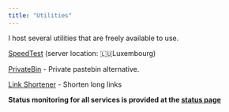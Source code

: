 ```yaml
---
title: "Utilities"
---
```

I host several utilities that are freely available to use.

[SpeedTest](https://speed.sethmb.xyz) (server location: 🇱🇺Luxembourg)

[PrivateBin](https://paste.sethmb.xyz/) - Private pastebin alternative.

[Link Shortener](https://short.sethmb.xyz/) - Shorten long links


**Status monitoring for all services is provided at the [status page](https://status.sethmb.xyz)**

